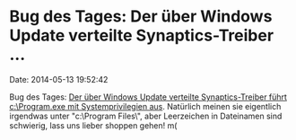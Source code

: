 Bug des Tages: Der über Windows Update verteilte Synaptics-Treiber \...
=======================================================================

Date: 2014-05-13 19:52:42

Bug des Tages: [Der über Windows Update verteilte Synaptics-Treiber
führt c:\\Program.exe mit Systemprivilegien
aus](http://seclists.org/fulldisclosure/2014/May/40). Natürlich meinen
sie eigentlich irgendwas unter \"c:\\Program Files\\\", aber Leerzeichen
in Dateinamen sind schwierig, lass uns lieber shoppen gehen! m(

